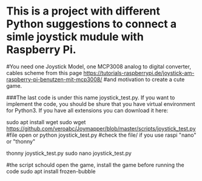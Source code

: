 # This is a project with different Python suggestions to connect a simle joystick mudule with Raspberry Pi. 
#You need one Joystick Model, one MCP3008 analog to digital converter, cables scheme from this page https://tutorials-raspberrypi.de/joystick-am-raspberry-pi-benutzen-mit-mcp3008/ 
#and motivation to create a cute game.

###The last code is under this name joystick_test.py. If you want to implement the code, you should be shure that you have virtual environment for Python3.
If you have all extensions you can download it here:

sudo apt install wget
sudo wget https://github.com/veroabc/Joymapper/blob/master/scripts/joystick_test.py
#file open or
python joystick_test.py 
#check the file/ if you use raspi "nano" or "thonny"

thonny joystick_test.py
sudo nano joystick_test.py

#the script schould open the game, install the game before running the code
sudo apt install frozen-bubble






